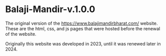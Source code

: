 # Balaji-Mandir-v.1.0.0
The original version of the https://www.balajimandirbharat.com/ website. 
These are the html, css, and js pages that were hosted before the renewal of the website.

Originally this website was developed in 2023, until it was renewed later in 2024.
